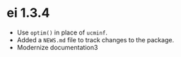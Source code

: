 # ei 1.3.4
* Use `optim()` in place of `ucminf`.
* Added a `NEWS.md` file to track changes to the package.
* Modernize documentation3

